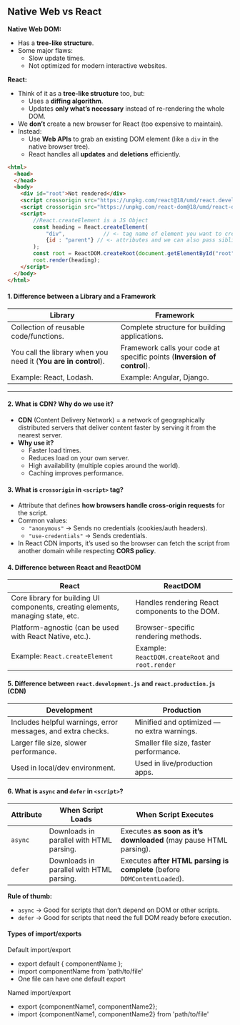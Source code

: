 ## Native Web vs React

**Native Web DOM:**
- Has a **tree-like structure**.
- Some major flaws:
    - Slow update times.
    - Not optimized for modern interactive websites.

**React:**
- Think of it as a **tree-like structure** too, but:
    - Uses a **diffing algorithm**.
    - Updates **only what’s necessary** instead of re-rendering the whole DOM.
- We **don’t** create a new browser for React (too expensive to maintain).
- Instead:
    - Use **Web APIs** to grab an existing DOM element (like a `div` in the native browser tree).
    - React handles all **updates** and **deletions** efficiently.

```html
<html>
  <head>
  </head>
  <body>
    <div id="root">Not rendered</div>
    <script crossorigin src="https://unpkg.com/react@18/umd/react.development.js"></script>
    <script crossorigin src="https://unpkg.com/react-dom@18/umd/react-dom.development.js"></script>
    <script>
	    //React.createElement is a JS Object
		const heading = React.createElement(
			"div",            // <- tag name of element you want to create
			{id : "parent"} // <- attributes and we can also pass siblings if any
		);
		const root = ReactDOM.createRoot(document.getElementById("root"));
		root.render(heading);
    </script>
  </body>
</html>

```

#### 1. Difference between a Library and a Framework

|**Library**|**Framework**|
|---|---|
|Collection of reusable code/functions.|Complete structure for building applications.|
|You call the library when you need it (**You are in control**).|Framework calls your code at specific points (**Inversion of control**).|
|Example: React, Lodash.|Example: Angular, Django.|

---

#### 2. What is CDN? Why do we use it?

- **CDN** (Content Delivery Network) = a network of geographically distributed servers that deliver content faster by serving it from the nearest server.
- **Why use it?**
    - Faster load times.
    - Reduces load on your own server.
    - High availability (multiple copies around the world).
    - Caching improves performance.

#### 3. What is `crossorigin` in `<script>` tag?

- Attribute that defines **how browsers handle cross-origin requests** for the script.
- Common values:
    - `"anonymous"` → Sends no credentials (cookies/auth headers).
    - `"use-credentials"` → Sends credentials.
- In React CDN imports, it’s used so the browser can fetch the script from another domain while respecting **CORS policy**.    

#### 4. Difference between React and ReactDOM

|**React**|**ReactDOM**|
|---|---|
|Core library for building UI components, creating elements, managing state, etc.|Handles rendering React components to the DOM.|
|Platform-agnostic (can be used with React Native, etc.).|Browser-specific rendering methods.|
|Example: `React.createElement`|Example: `ReactDOM.createRoot` and `root.render`|

#### 5. Difference between `react.development.js` and `react.production.js` (CDN)

| **Development**                                              | **Production**                              |
| ------------------------------------------------------------ | ------------------------------------------- |
| Includes helpful warnings, error messages, and extra checks. | Minified and optimized — no extra warnings. |
| Larger file size, slower performance.                        | Smaller file size, faster performance.      |
| Used in local/dev environment.                               | Used in live/production apps.               |

#### 6. What is `async` and `defer` in `<script>`?

|Attribute|When Script Loads|When Script Executes|
|---|---|---|
|`async`|Downloads in parallel with HTML parsing.|Executes **as soon as it’s downloaded** (may pause HTML parsing).|
|`defer`|Downloads in parallel with HTML parsing.|Executes **after HTML parsing is complete** (before `DOMContentLoaded`).|

**Rule of thumb:**
- `async` → Good for scripts that don’t depend on DOM or other scripts.
- `defer` → Good for scripts that need the full DOM ready before execution.




#### Types of import/exports

Default import/export
- export default { componentName };
- import componentName from 'path/to/file'
- One file can have one default export

Named import/export
- export {componentName1, componentName2};
- import {componentName1, componentName2} from 'path/to/file'

